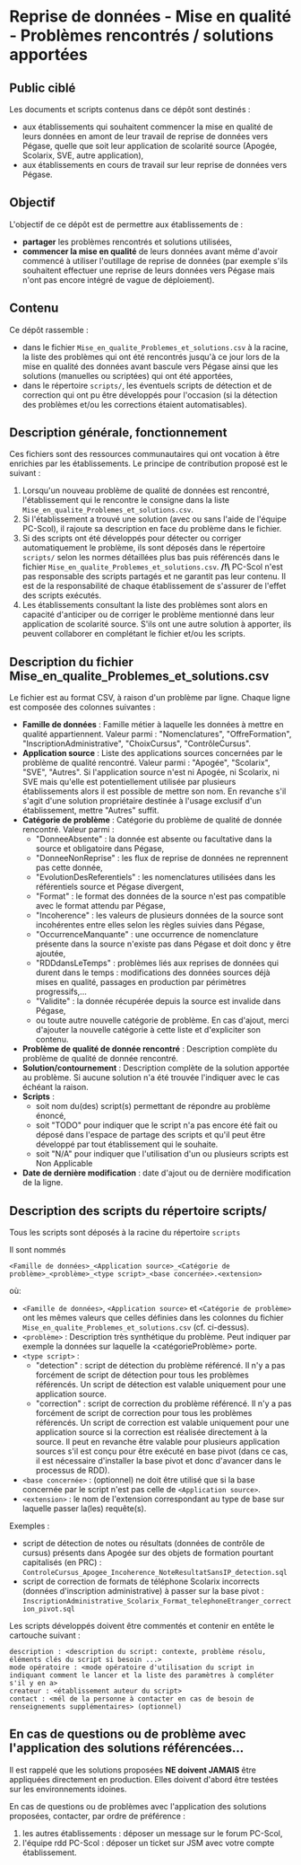 # Reprise de données - Mise en qualité - Problèmes rencontrés / solutions apportées

## Public ciblé
Les documents et scripts contenus dans ce dépôt sont destinés :

* aux établissements qui souhaitent commencer la mise en qualité de leurs données en amont de leur travail de reprise de données vers Pégase, quelle que soit leur application de scolarité source (Apogée, Scolarix, SVE, autre application),
* aux établissements en cours de travail sur leur reprise de données vers Pégase.

## Objectif
L'objectif de ce dépôt est de permettre aux établissements de :

* **partager** les problèmes rencontrés et solutions utilisées,
* **commencer la mise en qualité** de leurs données avant même d'avoir commencé à utiliser l'outillage de reprise de données (par exemple s'ils souhaitent effectuer une reprise de leurs données vers Pégase mais n'ont pas encore intégré de vague de déploiement).

## Contenu
Ce dépôt rassemble :

* dans le fichier `Mise_en_qualite_Problemes_et_solutions.csv` à la racine, la liste des problèmes qui ont été rencontrés jusqu'à ce jour lors de la mise en qualité des données avant bascule vers Pégase ainsi que les solutions (manuelles ou scriptées) qui ont été apportées,
* dans le répertoire `scripts/`, les éventuels scripts de détection et de correction qui ont pu être développés pour l'occasion (si la détection des problèmes et/ou les corrections étaient automatisables).

## Description générale, fonctionnement
Ces fichiers sont des ressources communautaires qui ont vocation à être enrichies par les établissements. Le principe de contribution proposé est le suivant :
1. Lorsqu'un nouveau problème de qualité de données est rencontré, l'établissement qui le rencontre le consigne dans la liste `Mise_en_qualite_Problemes_et_solutions.csv`.
2. Si l'établissement a trouvé une solution (avec ou sans l'aide de l'équipe PC-Scol), il rajoute sa description en face du problème dans le fichier.
3. Si des scripts ont été développés pour détecter ou corriger automatiquement le problème, ils sont déposés dans le répertoire `scripts/` selon les normes détaillées plus bas puis référencés dans le fichier `Mise_en_qualite_Problemes_et_solutions.csv`. **/!\\** PC-Scol n'est pas responsable des scripts partagés et ne garantit pas leur contenu. Il est de la responsabilité de chaque établissement de s'assurer de l'effet des scripts exécutés.
4. Les établissements consultant la liste des problèmes sont alors en capacité d'anticiper ou de corriger le problème mentionné dans leur application de scolarité source. S'ils ont une autre solution à apporter, ils peuvent collaborer en complétant le fichier et/ou les scripts.

## Description du fichier Mise_en_qualite_Problemes_et_solutions.csv
Le fichier est au format CSV, à raison d'un problème par ligne. Chaque ligne est composée des colonnes suivantes :

* **Famille de données** : Famille métier à laquelle les données à mettre en qualité appartiennent. Valeur parmi : "Nomenclatures", "OffreFormation", "InscriptionAdministrative", "ChoixCursus", "ContrôleCursus".
* **Application source** : Liste des applications sources concernées par le problème de qualité rencontré. Valeur parmi : "Apogée", "Scolarix", "SVE", "Autres". Si l'application source n'est ni Apogée, ni Scolarix, ni SVE mais qu'elle est potentiellement utilisée par plusieurs établissements alors il est possible de mettre son nom. En revanche s'il s'agit d'une solution propriétaire destinée à l'usage exclusif d'un établissement, mettre "Autres" suffit.
* **Catégorie de problème** : Catégorie du problème de qualité de donnée rencontré. Valeur parmi :
  - "DonneeAbsente" : la donnée est absente ou facultative dans la source et obligatoire dans Pégase,
  - "DonneeNonReprise" : les flux de reprise de données ne reprennent pas cette donnée,
  - "EvolutionDesReferentiels" : les nomenclatures utilisées dans les référentiels source et Pégase divergent,
  - "Format" : le format des données de la source n'est pas compatible avec le format attendu par Pégase,
  - "Incoherence" : les valeurs de plusieurs données de la source sont incohérentes entre elles selon les règles suivies dans Pégase,
  - "OccurrenceManquante" : une occurrence de nomenclature présente dans la source n'existe pas dans Pégase et doit donc y être ajoutée,
  - "RDDdansLeTemps" : problèmes liés aux reprises de données qui durent dans le temps : modifications des données sources déjà mises en qualité, passages en production par périmètres progressifs,...
  - "Validite" : la donnée récupérée depuis la source est invalide dans Pégase,
  - ou toute autre nouvelle catégorie de problème. En cas d'ajout, merci d'ajouter la nouvelle catégorie à cette liste et d'expliciter son contenu.
* **Problème de qualité de donnée rencontré** : Description complète du problème de qualité de donnée rencontré.
* **Solution/contournement** : Description complète de la solution apportée au problème. Si aucune solution n'a été trouvée l'indiquer avec le cas échéant la raison.
* **Scripts** :
  - soit nom du(des) script(s) permettant de répondre au problème énoncé,
  - soit "TODO" pour indiquer que le script n'a pas encore été fait ou déposé dans l'espace de partage des scripts et qu'il peut être développé par tout établissement qui le souhaite.
  - soit "N/A" pour indiquer que l'utilisation d'un ou plusieurs scripts est Non Applicable
* **Date de dernière modification** : date d'ajout ou de dernière modification de la ligne.

## Description des scripts du répertoire scripts/
Tous les scripts sont déposés à la racine du répertoire `scripts`

Il sont nommés 
```
<Famille de données>_<Application source>_<Catégorie de problème>_<problème>_<type script>_<base concernée>.<extension>
```
où:

* `<Famille de données>`, `<Application source>` et `<Catégorie de problème>` ont les mêmes valeurs que celles définies dans les colonnes du fichier `Mise_en_qualite_Problemes_et_solutions.csv` (cf. ci-dessus).
* `<problème>` : Description très synthétique du problème. Peut indiquer par exemple la données sur laquelle la <catégorieProblème> porte.
* `<type script>` :
    - "detection" : script de détection du problème référencé. Il n'y a pas forcément de script de détection pour tous les problèmes référencés. Un script de détection est valable uniquement pour une application source.
    - "correction" : script de correction du problème référencé. Il n'y a pas forcément de script de correction pour tous les problèmes référencés. Un script de correction est valable uniquement pour une application source si la correction est réalisée directement à la source. Il peut en revanche être valable pour plusieurs application sources s'il est conçu pour être exécuté en base pivot (dans ce cas, il est nécessaire d'installer la base pivot et donc d'avancer dans le processus de RDD).
* `<base concernée>` : (optionnel) ne doit être utilisé que si la base concernée par le script n'est pas celle de `<Application source>`.
* `<extension>` : le nom de l'extension correspondant au type de base sur laquelle passer la(les) requête(s).

Exemples :
* script de détection de notes ou résultats (données de contrôle de cursus) présents dans Apogée sur des objets de formation pourtant capitalisés (en PRC) : `ControleCursus_Apogee_Incoherence_NoteResultatSansIP_detection.sql`
* script de correction de formats de téléphone Scolarix incorrects (données d'inscription administrative) à passer sur la base pivot : `InscriptionAdministrative_Scolarix_Format_telephoneEtranger_correction_pivot.sql`

Les scripts développés doivent être commentés et contenir en entête le cartouche suivant :
```
description : <description du script: contexte, problème résolu, éléments clés du script si besoin ...>
mode opératoire : <mode opératoire d'utilisation du script in indiquant comment le lancer et la liste des paramètres à compléter s'il y en a>
createur : <établissement auteur du script>
contact : <mél de la personne à contacter en cas de besoin de renseignements supplémentaires> (optionnel)
```


## En cas de questions ou de problème avec l'application des solutions référencées...
Il est rappelé que les solutions proposées **NE doivent JAMAIS** être appliquées directement en production. Elles doivent d'abord être testées sur les environnements idoines.

En cas de questions ou de problèmes avec l'application des solutions proposées, contacter, par ordre de préférence :

1. les autres établissements : déposer un message sur le forum PC-Scol,
2. l'équipe rdd PC-Scol : déposer un ticket sur JSM avec votre compte établissement.

